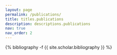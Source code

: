 ```yaml
---
layout: page
permalink: /publications/
title: titles.publications
description: descriptions.publications
nav: true
nav_order: 2
---
```

<!-- _pages/publications.md -->
<div class="publications">

{% bibliography -f {{ site.scholar.bibliography }} %}

</div>
